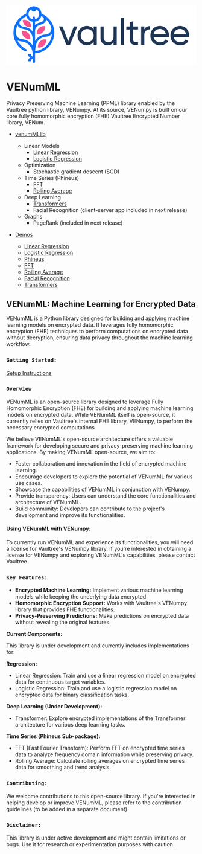 ![alt text][logo]

[logo]: Vaultree.png "Vaultree Logo"

# VENumML
Privacy Preserving Machine Learning (PPML) library enabled by the Vaultree python library, VENumpy. At its source, VENumpy is built on our core fully homomorphic encryption (FHE) Vaultree Encrypted Number library, VENum.
- [venumMLlib](venumMLlib)
  * Linear Models
    * [Linear Regression](venumMLlib/linear_models/regression/linear_regression.py)
    * [Logistic Regression](venumMLlib/linear_models/regression/logistic_regression.py)
  * Optimization
    * Stochastic gradient descent (SGD)
  * Time Series (Phineus)
    * [FFT](venumMLlib/time_series/Phineus/phineus_FFT.py)
    * [Rolling Average](venumMLlib/time_series/Phineus/phineus_rolling_average.py)
  * Deep Learning
      * [Transformers](venumMLlib/deep_learning/transformer/transformer.py)
      * Facial Recognition (client-server app included in next release)
  * Graphs
      * PageRank (included in next release)
  
- [Demos](demos) 
  * [Linear Regression](demos/linear_regression_demo.ipynb)
  * [Logistic Regression](demos/logistic_regression_demo.ipynb)
  * [Phineus](demos/Phineus_Demo.ipynb)
  * [FFT](demos/phineus_FFT_demo.ipynb)
  * [Rolling Average](demos/phineus_rolling_avg_demo.ipynb)
  * [Facial Recognition](demos/facial_rec_demo/facial_rec_demo.ipynb)
  * [Transformers](demos/transformer_demo.ipynb)

## VENumML: Machine Learning for Encrypted Data

VENumML is a Python library designed for building and applying machine learning models on encrypted data. It leverages fully homomorphic encryption (FHE) techniques to perform computations on encrypted data without decryption, ensuring data privacy throughout the machine learning workflow.

### **``Getting Started:``**
[Setup Instructions](docs/venumML-user-manual.md)


### **``Overview``**

VENumML is an open-source library designed to leverage Fully Homomorphic Encryption (FHE) for building and applying machine learning models on encrypted data. While VENumML itself is open-source, it currently relies on Vaultree's internal FHE library, VENumpy, to perform the necessary encrypted computations.

We believe VENumML's open-source architecture offers a valuable framework for developing secure and privacy-preserving machine learning applications. By making VENumML open-source, we aim to:

* Foster collaboration and innovation in the field of encrypted machine learning.
* Encourage developers to explore the potential of VENumML for various use cases.
* Showcase the capabilities of VENumML in conjunction with VENumpy.
* Provide transparency: Users can understand the core functionalities and architecture of VENumML.
* Build community: Developers can contribute to the project's development and improve its functionalities.

#### Using VENumML with VENumpy:

To currently run VENumML and experience its functionalities, you will need a license for Vaultree's VENumpy library. If you're interested in obtaining a license for VENumpy and exploring VENumML's capabilities, please contact Vaultree.



### **``Key Features:``**

* **Encrypted Machine Learning:** Implement various machine learning models while keeping the underlying data encrypted.
* **Homomorphic Encryption Support:** Works with Vaultree's VENumpy library that provides FHE functionalities.
* **Privacy-Preserving Predictions:** Make predictions on encrypted data without revealing the original features.

**Current Components:**

This library is under development and currently includes implementations for:

**Regression:**

* Linear Regression: Train and use a linear regression model on encrypted data for continuous target variables.
* Logistic Regression: Train and use a logistic regression model on encrypted data for binary classification tasks.

**Deep Learning (Under Development):**

* Transformer: Explore encrypted implementations of the Transformer architecture for various deep learning tasks.

**Time Series (Phineus Sub-package):**

* FFT (Fast Fourier Transform): Perform FFT on encrypted time series data to analyze frequency domain information while preserving privacy.
* Rolling Average: Calculate rolling averages on encrypted time series data for smoothing and trend analysis.
 


### **``Contributing:``**

We welcome contributions to this open-source library. If you're interested in helping develop or improve VENumML, please refer to the contribution guidelines (to be added in a separate document).

### **``Disclaimer:``**

This library is under active development and might contain limitations or bugs. Use it for research or experimentation purposes with caution.
